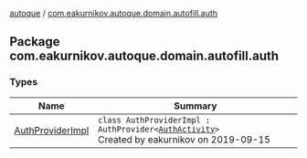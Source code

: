 [autoque](../index.md) / [com.eakurnikov.autoque.domain.autofill.auth](./index.md)

## Package com.eakurnikov.autoque.domain.autofill.auth

### Types

| Name | Summary |
|---|---|
| [AuthProviderImpl](-auth-provider-impl/index.md) | `class AuthProviderImpl : AuthProvider<`[`AuthActivity`](../com.eakurnikov.autoque.view/-auth-activity/index.md)`>`<br>Created by eakurnikov on 2019-09-15 |
